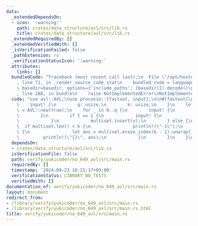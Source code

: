 ```yaml
---
data:
  _extendedDependsOn:
  - icon: ':warning:'
    path: crates/data_structure/avl/src/lib.rs
    title: crates/data_structure/avl/src/lib.rs
  _extendedRequiredBy: []
  _extendedVerifiedWith: []
  _isVerificationFailed: false
  _pathExtension: rs
  _verificationStatusIcon: ':warning:'
  attributes:
    links: []
  bundledCode: "Traceback (most recent call last):\n  File \"/opt/hostedtoolcache/Python/3.10.15/x64/lib/python3.10/site-packages/onlinejudge_verify/documentation/build.py\"\
    , line 71, in _render_source_code_stat\n    bundled_code = language.bundle(stat.path,\
    \ basedir=basedir, options={'include_paths': [basedir]}).decode()\n  File \"/opt/hostedtoolcache/Python/3.10.15/x64/lib/python3.10/site-packages/onlinejudge_verify/languages/rust.py\"\
    , line 288, in bundle\n    raise NotImplementedError\nNotImplementedError\n"
  code: "use avl::AVL;\nuse proconio::{fastout, input};\n\n#[fastout]\nfn main() {\n\
    \    input! {\n        q: usize,\n        k: usize,\n    }\n    let mut multiset\
    \ = AVL::new(true);\n    for _ in 0..q {\n        input! {\n            t: u8,\n\
    \        }\n        if t == 1 {\n            input! {\n                v: u64,\n\
    \            }\n            multiset.insert(v);\n        } else {\n          \
    \  if multiset.len() < k {\n                println!(\"-1\");\n            } else\
    \ {\n                let ans = multiset.erase_index(k - 1).unwrap();\n       \
    \         println!(\"{}\", ans);\n            }\n        }\n    }\n}\n"
  dependsOn:
  - crates/data_structure/avl/src/lib.rs
  isVerificationFile: false
  path: verify/yukicoder/no_649_avl/src/main.rs
  requiredBy: []
  timestamp: '2024-09-23 18:21:17+09:00'
  verificationStatus: LIBRARY_NO_TESTS
  verifiedWith: []
documentation_of: verify/yukicoder/no_649_avl/src/main.rs
layout: document
redirect_from:
- /library/verify/yukicoder/no_649_avl/src/main.rs
- /library/verify/yukicoder/no_649_avl/src/main.rs.html
title: verify/yukicoder/no_649_avl/src/main.rs
---
```

